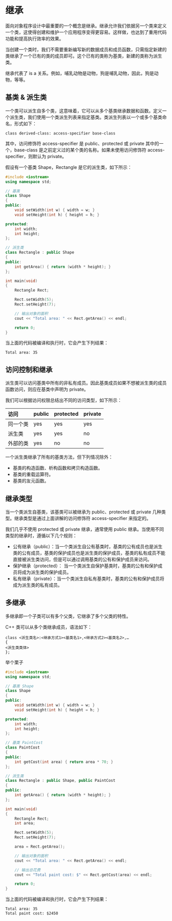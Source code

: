 # 继承

面向对象程序设计中最重要的一个概念是继承。继承允许我们依据另一个类来定义一个类，这使得创建和维护一个应用程序变得更容易。这样做，也达到了重用代码功能和提高执行效率的效果。

当创建一个类时，我们不需要重新编写新的数据成员和成员函数，只需指定新建的类继承了一个已有的类的成员即可。这个已有的类称为基类，新建的类称为派生类。

继承代表了 is a 关系。例如，哺乳动物是动物，狗是哺乳动物，因此，狗是动物，等等。

## 基类 & 派生类

一个类可以派生自多个类，这意味着，它可以从多个基类继承数据和函数。定义一个派生类，我们使用一个类派生列表来指定基类。类派生列表以一个或多个基类命名，形式如下：

`class derived-class: access-specifier base-class`

其中，访问修饰符 access-specifier 是 public、protected 或 private 其中的一个，base-class 是之前定义过的某个类的名称。如果未使用访问修饰符 access-specifier，则默认为 private。

假设有一个基类 Shape，Rectangle 是它的派生类，如下所示：

```c++
#include <iostream>
using namespace std;

// 基类
class Shape
{
public:
    void setWidth(int w) { width = w; }
    void setHeight(int h) { height = h; }

protected:
    int width;
    int height;
};

// 派生类
class Rectangle : public Shape
{
public:
    int getArea() { return (width * height); }
};

int main(void)
{
    Rectangle Rect;

    Rect.setWidth(5);
    Rect.setHeight(7);

    // 输出对象的面积
    cout << "Total area: " << Rect.getArea() << endl;

    return 0;
}
```

当上面的代码被编译和执行时，它会产生下列结果：

    Total area: 35

## 访问控制和继承

派生类可以访问基类中所有的非私有成员。因此基类成员如果不想被派生类的成员函数访问，则应在基类中声明为 private。

我们可以根据访问权限总结出不同的访问类型，如下所示：

| 访问 | public | protected | private |
| :- | :- | :- | :- |
| 同一个类 | yes | yes | yes |
| 派生类 | yes | yes | no |
| 外部的类 | yes | no | no |

一个派生类继承了所有的基类方法，但下列情况除外：

+ 基类的构造函数、析构函数和拷贝构造函数。
+ 基类的重载运算符。
+ 基类的友元函数。

## 继承类型

当一个类派生自基类，该基类可以被继承为 public、protected 或 private 几种类型。继承类型是通过上面讲解的访问修饰符 access-specifier 来指定的。

我们几乎不使用 protected 或 private 继承，通常使用 public 继承。当使用不同类型的继承时，遵循以下几个规则：

+ 公有继承（public）：当一个类派生自公有基类时，基类的公有成员也是派生类的公有成员，基类的保护成员也是派生类的保护成员，基类的私有成员不能直接被派生类访问，但是可以通过调用基类的公有和保护成员来访问。
+ 保护继承（protected）： 当一个类派生自保护基类时，基类的公有和保护成员将成为派生类的保护成员。
+ 私有继承（private）：当一个类派生自私有基类时，基类的公有和保护成员将成为派生类的私有成员。

## 多继承

多继承即一个子类可以有多个父类，它继承了多个父类的特性。

C++ 类可以从多个类继承成员，语法如下：

    class <派生类名>:<继承方式1><基类名1>,<继承方式2><基类名2>,…
    {
    <派生类类体>
    };

举个栗子
```c++
#include <iostream>
using namespace std;

// 基类 Shape
class Shape
{
public:
    void setWidth(int w) { width = w; }
    void setHeight(int h) { height = h; }

protected:
    int width;
    int height;
};

// 基类 PaintCost
class PaintCost
{
public:
    int getCost(int area) { return area * 70; }
};

// 派生类
class Rectangle : public Shape, public PaintCost
{
public:
    int getArea() { return (width * height); }
};

int main(void)
{
    Rectangle Rect;
    int area;

    Rect.setWidth(5);
    Rect.setHeight(7);

    area = Rect.getArea();

    // 输出对象的面积
    cout << "Total area: " << Rect.getArea() << endl;

    // 输出总花费
    cout << "Total paint cost: $" << Rect.getCost(area) << endl;

    return 0;
}
```

当上面的代码被编译和执行时，它会产生下列结果：

    Total area: 35
    Total paint cost: $2450